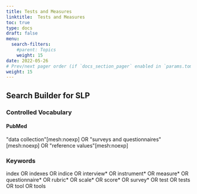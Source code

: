 ```yaml
---
title: Tests and Measures
linktitle:  Tests and Measures
toc: true
type: docs
draft: false
menu:
  search-filters:
    #parent: Topics
    weight: 15
date: 2022-05-26
# Prev/next pager order (if `docs_section_pager` enabled in `params.toml`)
weight: 15
---
```



## Search Builder for SLP

### Controlled Vocabulary

#### PubMed

"data collection"[mesh:noexp] OR "surveys and questionnaires"[mesh:noexp] OR "reference values"[mesh:noexp]

### Keywords

index OR indexes OR indice OR interview* OR instrument* OR measure* OR questionnaire* OR rubric* OR scale* OR score* OR survey* OR test OR tests OR tool OR tools

